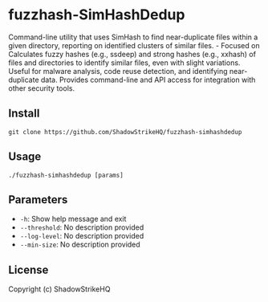 # fuzzhash-SimHashDedup
Command-line utility that uses SimHash to find near-duplicate files within a given directory, reporting on identified clusters of similar files. - Focused on Calculates fuzzy hashes (e.g., ssdeep) and strong hashes (e.g., xxhash) of files and directories to identify similar files, even with slight variations. Useful for malware analysis, code reuse detection, and identifying near-duplicate data. Provides command-line and API access for integration with other security tools.

## Install
`git clone https://github.com/ShadowStrikeHQ/fuzzhash-simhashdedup`

## Usage
`./fuzzhash-simhashdedup [params]`

## Parameters
- `-h`: Show help message and exit
- `--threshold`: No description provided
- `--log-level`: No description provided
- `--min-size`: No description provided

## License
Copyright (c) ShadowStrikeHQ
